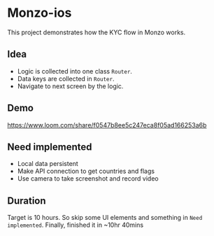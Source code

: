 # Monzo-ios
This project demonstrates how the KYC flow in Monzo works. 

## Idea 
- Logic is collected into one class `Router`.
- Data keys are collected in `Router`.
- Navigate to next screen by the logic.

## Demo 
https://www.loom.com/share/f0547b8ee5c247eca8f05ad166253a6b

## Need implemented 
- Local data persistent
- Make API connection to get countries and flags 
- Use camera to take screenshot and record video 

## Duration
Target is 10 hours. So skip some UI elements and something in `Need implemented`. 
Finally, finished it in ~10hr 40mins 

